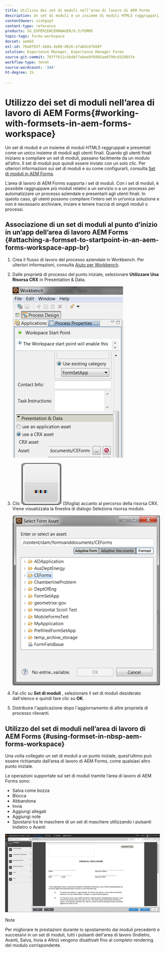 ```yaml
---
title: Utilizzo dei set di moduli nell’area di lavoro di AEM Forms
description: Un set di moduli è un insieme di moduli HTML5 raggruppati e presentati come un unico insieme di moduli agli utenti finali. Scopri come utilizzare i set di moduli nell’area di lavoro di AEM Forms.
contentOwner: vishgupt
content-type: reference
products: SG_EXPERIENCEMANAGER/6.5/FORMS
topic-tags: forms-workspace
docset: aem65
exl-id: 76a8f93f-eb8a-4e68-8626-efa6dc67668f
solution: Experience Manager, Experience Manager Forms
source-git-commit: 76fffb11c56dbf7ebee9f6805ae0799cd32985fe
workflow-type: tm+mt
source-wordcount: '344'
ht-degree: 1%

---
```


# Utilizzo dei set di moduli nell’area di lavoro di AEM Forms{#working-with-formsets-in-aem-forms-workspace}

Un set di moduli è un insieme di moduli HTML5 raggruppati e presentati come un unico insieme di moduli agli utenti finali. Quando gli utenti finali iniziano a compilare un set di moduli, passano facilmente da un modulo all’altro. Il set di moduli può quindi essere inviato con un solo clic. Per ulteriori informazioni sui set di moduli e su come configurarli, consulta [Set di moduli in AEM Forms](../../forms/using/formset-in-aem-forms.md).

L’area di lavoro di AEM Forms supporta i set di moduli. Con i set di moduli, è possibile raggruppare più moduli relativi a un servizio o a un processo per automatizzare un processo aziendale e presentarli agli utenti finali. In questo caso, gli utenti possono compilare l’intero set in un’unica soluzione e non è necessario archiviare, inviare e tenere traccia di singoli moduli o processi.

## Associazione di un set di moduli al punto d’inizio in un’app dell’area di lavoro AEM Forms {#attaching-a-formset-to-startpoint-in-an-aem-forms-workspace-app-br}

1. Crea il flusso di lavoro del processo aziendale in Workbench. Per ulteriori informazioni, consulta [Aiuto per Workbench](https://www.adobe.com/go/learn_aemforms_workbench_63).
1. Dalle proprietà di processo del punto iniziale, selezionare **Utilizzare Una Risorsa CRX** in Presentation &amp; Data.

   ![1-3](assets/1-3.png)

1. Clic ![sfoglia](assets/browse.png) (Sfoglia) accanto al percorso della risorsa CRX. Viene visualizzata la finestra di dialogo Seleziona risorsa modulo.

   ![2-1](assets/2-1.png)

1. Fai clic su **Set di moduli** , selezionare il set di moduli desiderato dall&#39;elenco e quindi fare clic su **OK**.

1. Distribuire l&#39;applicazione dopo l&#39;aggiornamento di altre proprietà di processo rilevanti.

## Utilizzo del set di moduli nell’area di lavoro di AEM Forms {#using-formset-in-nbsp-aem-forms-workspace}

Una volta collegato un set di moduli a un punto iniziale, quest’ultimo può essere richiamato dall’area di lavoro di AEM Forms, come qualsiasi altro punto iniziale.

Le operazioni supportate sul set di moduli tramite l’area di lavoro di AEM Forms sono:

* Salva come bozza
* Blocca
* Abbandona
* Invia
* Aggiungi allegati
* Aggiungi note
* Spostarsi tra le maschere di un set di maschere utilizzando i pulsanti Indietro o Avanti

![3-1](assets/3-1.png)

>[!NOTE]
>
>Per migliorare le prestazioni durante lo spostamento dai moduli precedenti e successivi in un set di moduli, tutti i pulsanti dell&#39;area di lavoro (Indietro, Avanti, Salva, Invia e Altro) vengono disattivati fino al completo rendering del modulo corrispondente.
